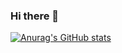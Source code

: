 ### Hi there 👋
[![Anurag's GitHub stats](https://github-readme-stats.vercel.app/api?username=anitabee&show_icons=true&theme=buefy)](https://github.com/anuraghazra/github-readme-stats)

<!--
[![Top Languages](https://github-readme-stats.vercel.app/api/top-langs/?username=anitabee&show_icons=true&theme=buefy)](https://github.com/anuraghazra/github-readme-stats)
-->

<!--
**anitabee/anitabee** is a ✨ _special_ ✨ repository because its `README.md` (this file) appears on your GitHub profile.

Here are some ideas to get you started:

- 🔭 I’m currently working on ...
- 🌱 I’m currently learning ...
- 👯 I’m looking to collaborate on ...
- 🤔 I’m looking for help with ...
- 💬 Ask me about ...
- 📫 How to reach me: ...
- 😄 Pronouns: ...
- ⚡ Fun fact: ...
-->

